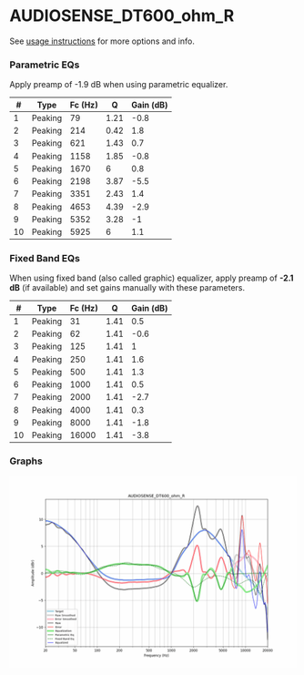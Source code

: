 # AUDIOSENSE_DT600_ohm_R
See [usage instructions](https://github.com/jaakkopasanen/AutoEq#usage) for more options and info.

### Parametric EQs
Apply preamp of -1.9 dB when using parametric equalizer.

|   # | Type    |   Fc (Hz) |    Q |   Gain (dB) |
|-----|---------|-----------|------|-------------|
|   1 | Peaking |        79 | 1.21 |        -0.8 |
|   2 | Peaking |       214 | 0.42 |         1.8 |
|   3 | Peaking |       621 | 1.43 |         0.7 |
|   4 | Peaking |      1158 | 1.85 |        -0.8 |
|   5 | Peaking |      1670 | 6    |         0.8 |
|   6 | Peaking |      2198 | 3.87 |        -5.5 |
|   7 | Peaking |      3351 | 2.43 |         1.4 |
|   8 | Peaking |      4653 | 4.39 |        -2.9 |
|   9 | Peaking |      5352 | 3.28 |        -1   |
|  10 | Peaking |      5925 | 6    |         1.1 |

### Fixed Band EQs
When using fixed band (also called graphic) equalizer, apply preamp of **-2.1 dB** (if available) and set gains manually with these parameters.

|   # | Type    |   Fc (Hz) |    Q |   Gain (dB) |
|-----|---------|-----------|------|-------------|
|   1 | Peaking |        31 | 1.41 |         0.5 |
|   2 | Peaking |        62 | 1.41 |        -0.6 |
|   3 | Peaking |       125 | 1.41 |         1   |
|   4 | Peaking |       250 | 1.41 |         1.6 |
|   5 | Peaking |       500 | 1.41 |         1.3 |
|   6 | Peaking |      1000 | 1.41 |         0.5 |
|   7 | Peaking |      2000 | 1.41 |        -2.7 |
|   8 | Peaking |      4000 | 1.41 |         0.3 |
|   9 | Peaking |      8000 | 1.41 |        -1.8 |
|  10 | Peaking |     16000 | 1.41 |        -3.8 |

### Graphs
![](./AUDIOSENSE_DT600_ohm_R.png)
